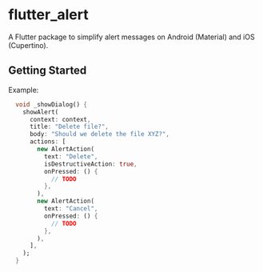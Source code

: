 # flutter_alert

A Flutter package to simplify alert messages on Android (Material) and iOS (Cupertino).

## Getting Started

Example:

```dart
  void _showDialog() {
    showAlert(
      context: context,
      title: "Delete file?",
      body: "Should we delete the file XYZ?",
      actions: [
        new AlertAction(
          text: "Delete",
          isDestructiveAction: true,
          onPressed: () {
            // TODO
          },
        ),
        new AlertAction(
          text: "Cancel",
          onPressed: () {
            // TODO
          },
        ),
      ],
    );
  }
```
